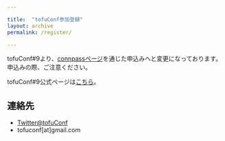 ```yaml
---

title:  "tofuConf参加登録"
layout: archive
permalink: /register/

---
```


tofuConf#9より、[connpassページ](https://tofuconf.connpass.com/)を通じた申込みへと変更になっております。
申込みの際、ご注意ください。


tofuConf#9公式ページは[こちら](/2020-10-15/9th-tofuconf-general.html)。


## 連絡先

* [Twitter@tofuConf](https://twitter.com/tofuConf)
* tofuconf[at]gmail.com
